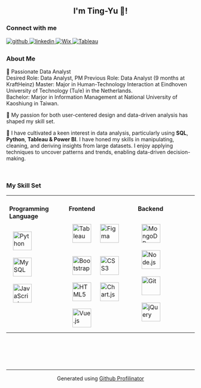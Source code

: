 ## <div align="center" font-size="20px">I'm Ting-Yu 👋!</div>  

### Connect with me  
<div align="left">
<a href="https://github.com/yabee111" target="_blank">
<img src=https://img.shields.io/badge/github-%2324292e.svg?&style=for-the-badge&logo=github&logoColor=white alt=github style="margin-bottom: 5px;" />
</a>
<a href="https://linkedin.com/in/tingyunien" target="_blank">
<img src=https://img.shields.io/badge/linkedin-%231E77B5.svg?&style=for-the-badge&logo=linkedin&logoColor=white alt=linkedin style="margin-bottom: 5px;" />
</a>  
<a href="https://tingyunien1026.wixsite.com/tingyu" target="_blank">
<img src=https://img.shields.io/badge/Wix-000?.svg?&style=for-the-badge&logo=wix&logoColor=white alt=Wix style="margin-bottom: 5px;" />
</a>  
<a href="https://public.tableau.com/app/profile/tingyunien" target="_blank">
<img src= https://img.shields.io/badge/Tableau-E97627?style=for-the-badge&logo=Tableau&logoColor=white alt=Tableau style="margin-bottom: 5px;" />
</a>  
</div>  
 

### About Me
🔭 Passionate Data Analyst<br/> 
   Desired Role: Data Analyst, PM
   Previous Role: Data Analyst (9 months at KraftHeinz)
   Master: Major in Human-Technology Interaction at Eindhoven University of Technology (Tu/e) in the Netherlands.<br/> 
   Bachelor: Marjor in Information Management at National University of Kaoshiung in Taiwan.

🌱 My passion for both user-centered design and data-driven analysis has shaped my skill set.   
  

🙌 I have cultivated a keen interest in data analysis, particularly using **SQL**, **Python**, **Tableau & Power BI**. I have honed my skills in manipulating, cleaning, and deriving insights from large datasets. I enjoy applying techniques to uncover patterns and trends, enabling data-driven decision-making.  
  

<br/>  


### My Skill Set  
<table><tr>

<td valign="top">
  
#### Programming Language

<div align="left">  
<a href="https://www.python.org/" target="_blank"><img style="margin: 10px" src="https://profilinator.rishav.dev/skills-assets/python-original.svg" alt="Python" height="50" /></a>  
<a href="https://www.mysql.com/" target="_blank"><img style="margin: 10px" src="https://profilinator.rishav.dev/skills-assets/mysql-original-wordmark.svg" alt="MySQL" height="50" /></a>  
<a href="https://www.javascript.com/" target="_blank"><img style="margin: 10px" src="https://profilinator.rishav.dev/skills-assets/javascript-original.svg" alt="JavaScript" height="50" /></a>  
</div>

<td valign="top">
  
#### Frontend  

<div align="left">

<a href="https://www.tableau.com/" target="_blank"><img style="margin: 10px" src="https://profilinator.rishav.dev/skills-assets/tableau.svg" alt="Tableau" height="50" /></a> 
<a href="https://www.figma.com/" target="_blank"><img style="margin: 10px" src="https://profilinator.rishav.dev/skills-assets/figma-icon.svg" alt="Figma" height="50" /></a> 
<p></p>
<a href="https://getbootstrap.com/docs/3.4/javascript/" target="_blank"><img style="margin: 10px" src="https://profilinator.rishav.dev/skills-assets/bootstrap-plain.svg" alt="Bootstrap" height="50" /></a>  
<a href="https://www.w3schools.com/css/" target="_blank"><img style="margin: 10px" src="https://profilinator.rishav.dev/skills-assets/css3-original-wordmark.svg" alt="CSS3" height="50" /></a>  
<a href="https://en.wikipedia.org/wiki/HTML5" target="_blank"><img style="margin: 10px" src="https://profilinator.rishav.dev/skills-assets/html5-original-wordmark.svg" alt="HTML5" height="50" /></a>  
<a href="https://www.chartjs.org/" target="_blank"><img style="margin: 10px" src="https://profilinator.rishav.dev/skills-assets/logo-title.svg" alt="Chart.js" height="50" /></a>  
<a href="https://vuejs.org/" target="_blank"><img style="margin: 10px" src="https://profilinator.rishav.dev/skills-assets/vuejs-original-wordmark.svg" alt="Vue.js" height="50" /></a>  
</div>
</td>

<td valign="top">
  
#### Backend  

<div align="left">  
<span>
<a href="https://www.mongodb.com/" target="_blank"><img style="margin: 10px" src="https://profilinator.rishav.dev/skills-assets/mongodb-original-wordmark.svg" alt="MongoDB" height="50" /></a>  
<a href="https://nodejs.org/" target="_blank"><img style="margin: 10px" src="https://profilinator.rishav.dev/skills-assets/nodejs-original-wordmark.svg" alt="Node.js" height="50" /></a>  
<a href="https://github.com/" target="_blank"><img style="margin: 10px" src="https://profilinator.rishav.dev/skills-assets/git-scm-icon.svg" alt="Git" height="50" /></a>  
<a href="https://jquery.com/" target="_blank"><img style="margin: 10px" src="https://profilinator.rishav.dev/skills-assets/jquery.png" alt="jQuery" height="50" /></a>  
</span>
  
</div>
</td>
</tr></table>  

<br/>  




<br/>  




  

<br/>  


<br />

----
<div align="center">Generated using <a href="https://profilinator.rishav.dev/" target="_blank">Github Profilinator</a></div>
